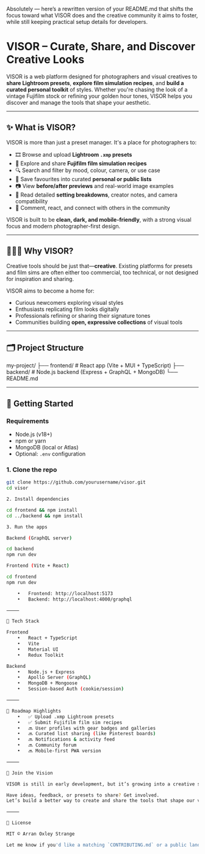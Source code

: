 Absolutely — here’s a rewritten version of your README.md that shifts the focus toward what VISOR does and the creative community it aims to foster, while still keeping practical setup details for developers.

# VISOR – Curate, Share, and Discover Creative Looks

VISOR is a web platform designed for photographers and visual creatives to **share Lightroom presets**, **explore film simulation recipes**, and **build a curated personal toolkit** of styles. Whether you're chasing the look of a vintage Fujifilm stock or refining your golden hour tones, VISOR helps you discover and manage the tools that shape your aesthetic.

---

## ✨ What is VISOR?

VISOR is more than just a preset manager. It's a place for photographers to:

- 🎞 Browse and upload **Lightroom `.xmp` presets**
- 🎨 Explore and share **Fujifilm film simulation recipes**
- 🔍 Search and filter by mood, colour, camera, or use case
- 💾 Save favourites into curated **personal or public lists**
- 📷 View **before/after previews** and real-world image examples
- 🧠 Read detailed **setting breakdowns**, creator notes, and camera compatibility
- 💬 Comment, react, and connect with others in the community

VISOR is built to be **clean, dark, and mobile-friendly**, with a strong visual focus and modern photographer-first design.

---

## 🧑‍🤝‍🧑 Why VISOR?

Creative tools should be just that—**creative**. Existing platforms for presets and film sims are often either too commercial, too technical, or not designed for inspiration and sharing.

VISOR aims to become a home for:

- Curious newcomers exploring visual styles
- Enthusiasts replicating film looks digitally
- Professionals refining or sharing their signature tones
- Communities building **open, expressive collections** of visual tools

---

## 🗂 Project Structure

my-project/
├── frontend/ # React app (Vite + MUI + TypeScript)
├── backend/ # Node.js backend (Express + GraphQL + MongoDB)
└── README.md

---

## 🚀 Getting Started

### Requirements

- Node.js (v18+)
- npm or yarn
- MongoDB (local or Atlas)
- Optional: `.env` configuration

### 1. Clone the repo

```bash
git clone https://github.com/yourusername/visor.git
cd visor

2. Install dependencies

cd frontend && npm install
cd ../backend && npm install

3. Run the apps

Backend (GraphQL server)

cd backend
npm run dev

Frontend (Vite + React)

cd frontend
npm run dev

	•	Frontend: http://localhost:5173
	•	Backend: http://localhost:4000/graphql

⸻

🧱 Tech Stack

Frontend
	•	React + TypeScript
	•	Vite
	•	Material UI
	•	Redux Toolkit

Backend
	•	Node.js + Express
	•	Apollo Server (GraphQL)
	•	MongoDB + Mongoose
	•	Session-based Auth (cookie/session)

⸻

📍 Roadmap Highlights
	•	✅ Upload .xmp Lightroom presets
	•	✅ Submit Fujifilm film sim recipes
	•	🔜 User profiles with gear badges and galleries
	•	🔜 Curated list sharing (like Pinterest boards)
	•	🔜 Notifications & activity feed
	•	🔜 Community forum
	•	🔜 Mobile-first PWA version

⸻

🖤 Join the Vision

VISOR is still in early development, but it’s growing into a creative space for image-makers who care deeply about mood, tone, and story. It’s open, community-driven, and designed to evolve with its users.

Have ideas, feedback, or presets to share? Get involved.
Let’s build a better way to create and share the tools that shape our visual voice.

⸻

📄 License

MIT © Arran Oxley Strange

Let me know if you'd like a matching `CONTRIBUTING.md` or a public landing page intro copy for visitors.
```
